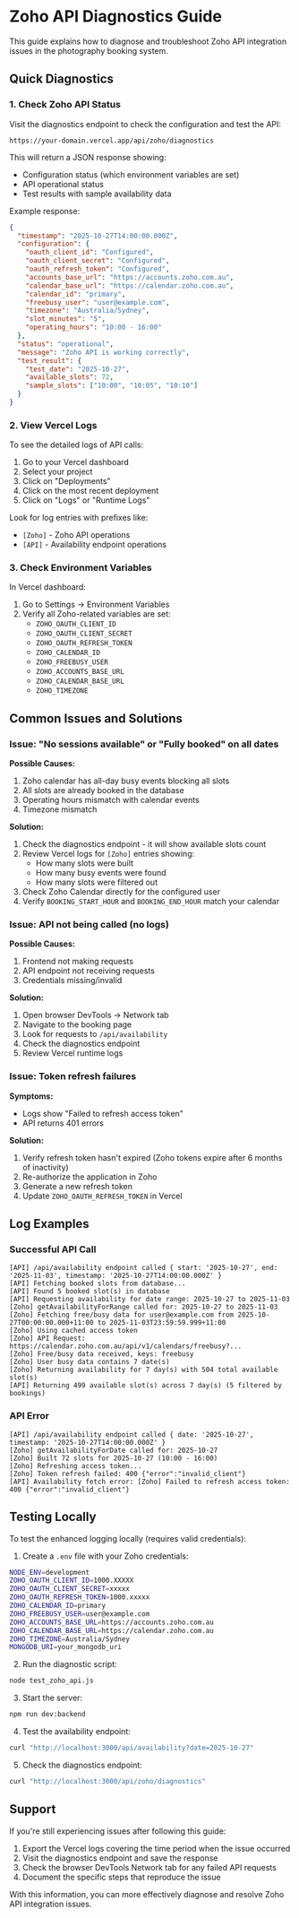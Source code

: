 # Zoho API Diagnostics Guide

This guide explains how to diagnose and troubleshoot Zoho API integration issues in the photography booking system.

## Quick Diagnostics

### 1. Check Zoho API Status

Visit the diagnostics endpoint to check the configuration and test the API:

```
https://your-domain.vercel.app/api/zoho/diagnostics
```

This will return a JSON response showing:
- Configuration status (which environment variables are set)
- API operational status
- Test results with sample availability data

Example response:
```json
{
  "timestamp": "2025-10-27T14:00:00.000Z",
  "configuration": {
    "oauth_client_id": "Configured",
    "oauth_client_secret": "Configured",
    "oauth_refresh_token": "Configured",
    "accounts_base_url": "https://accounts.zoho.com.au",
    "calendar_base_url": "https://calendar.zoho.com.au",
    "calendar_id": "primary",
    "freebusy_user": "user@example.com",
    "timezone": "Australia/Sydney",
    "slot_minutes": "5",
    "operating_hours": "10:00 - 16:00"
  },
  "status": "operational",
  "message": "Zoho API is working correctly",
  "test_result": {
    "test_date": "2025-10-27",
    "available_slots": 72,
    "sample_slots": ["10:00", "10:05", "10:10"]
  }
}
```

### 2. View Vercel Logs

To see the detailed logs of API calls:

1. Go to your Vercel dashboard
2. Select your project
3. Click on "Deployments"
4. Click on the most recent deployment
5. Click on "Logs" or "Runtime Logs"

Look for log entries with prefixes like:
- `[Zoho]` - Zoho API operations
- `[API]` - Availability endpoint operations

### 3. Check Environment Variables

In Vercel dashboard:
1. Go to Settings → Environment Variables
2. Verify all Zoho-related variables are set:
   - `ZOHO_OAUTH_CLIENT_ID`
   - `ZOHO_OAUTH_CLIENT_SECRET`
   - `ZOHO_OAUTH_REFRESH_TOKEN`
   - `ZOHO_CALENDAR_ID`
   - `ZOHO_FREEBUSY_USER`
   - `ZOHO_ACCOUNTS_BASE_URL`
   - `ZOHO_CALENDAR_BASE_URL`
   - `ZOHO_TIMEZONE`

## Common Issues and Solutions

### Issue: "No sessions available" or "Fully booked" on all dates

**Possible Causes:**
1. Zoho calendar has all-day busy events blocking all slots
2. All slots are already booked in the database
3. Operating hours mismatch with calendar events
4. Timezone mismatch

**Solution:**
1. Check the diagnostics endpoint - it will show available slots count
2. Review Vercel logs for `[Zoho]` entries showing:
   - How many slots were built
   - How many busy events were found
   - How many slots were filtered out
3. Check Zoho Calendar directly for the configured user
4. Verify `BOOKING_START_HOUR` and `BOOKING_END_HOUR` match your calendar

### Issue: API not being called (no logs)

**Possible Causes:**
1. Frontend not making requests
2. API endpoint not receiving requests
3. Credentials missing/invalid

**Solution:**
1. Open browser DevTools → Network tab
2. Navigate to the booking page
3. Look for requests to `/api/availability`
4. Check the diagnostics endpoint
5. Review Vercel runtime logs

### Issue: Token refresh failures

**Symptoms:**
- Logs show "Failed to refresh access token"
- API returns 401 errors

**Solution:**
1. Verify refresh token hasn't expired (Zoho tokens expire after 6 months of inactivity)
2. Re-authorize the application in Zoho
3. Generate a new refresh token
4. Update `ZOHO_OAUTH_REFRESH_TOKEN` in Vercel

## Log Examples

### Successful API Call
```
[API] /api/availability endpoint called { start: '2025-10-27', end: '2025-11-03', timestamp: '2025-10-27T14:00:00.000Z' }
[API] Fetching booked slots from database...
[API] Found 5 booked slot(s) in database
[API] Requesting availability for date range: 2025-10-27 to 2025-11-03
[Zoho] getAvailabilityForRange called for: 2025-10-27 to 2025-11-03
[Zoho] Fetching free/busy data for user@example.com from 2025-10-27T00:00:00.000+11:00 to 2025-11-03T23:59:59.999+11:00
[Zoho] Using cached access token
[Zoho] API Request: https://calendar.zoho.com.au/api/v1/calendars/freebusy?...
[Zoho] Free/busy data received, keys: freebusy
[Zoho] User busy data contains 7 date(s)
[Zoho] Returning availability for 7 day(s) with 504 total available slot(s)
[API] Returning 499 available slot(s) across 7 day(s) (5 filtered by bookings)
```

### API Error
```
[API] /api/availability endpoint called { date: '2025-10-27', timestamp: '2025-10-27T14:00:00.000Z' }
[Zoho] getAvailabilityForDate called for: 2025-10-27
[Zoho] Built 72 slots for 2025-10-27 (10:00 - 16:00)
[Zoho] Refreshing access token...
[Zoho] Token refresh failed: 400 {"error":"invalid_client"}
[API] Availability fetch error: [Zoho] Failed to refresh access token: 400 {"error":"invalid_client"}
```

## Testing Locally

To test the enhanced logging locally (requires valid credentials):

1. Create a `.env` file with your Zoho credentials:
```bash
NODE_ENV=development
ZOHO_OAUTH_CLIENT_ID=1000.XXXXX
ZOHO_OAUTH_CLIENT_SECRET=xxxxx
ZOHO_OAUTH_REFRESH_TOKEN=1000.xxxxx
ZOHO_CALENDAR_ID=primary
ZOHO_FREEBUSY_USER=user@example.com
ZOHO_ACCOUNTS_BASE_URL=https://accounts.zoho.com.au
ZOHO_CALENDAR_BASE_URL=https://calendar.zoho.com.au
ZOHO_TIMEZONE=Australia/Sydney
MONGODB_URI=your_mongodb_uri
```

2. Run the diagnostic script:
```bash
node test_zoho_api.js
```

3. Start the server:
```bash
npm run dev:backend
```

4. Test the availability endpoint:
```bash
curl "http://localhost:3000/api/availability?date=2025-10-27"
```

5. Check the diagnostics endpoint:
```bash
curl "http://localhost:3000/api/zoho/diagnostics"
```

## Support

If you're still experiencing issues after following this guide:

1. Export the Vercel logs covering the time period when the issue occurred
2. Visit the diagnostics endpoint and save the response
3. Check the browser DevTools Network tab for any failed API requests
4. Document the specific steps that reproduce the issue

With this information, you can more effectively diagnose and resolve Zoho API integration issues.
